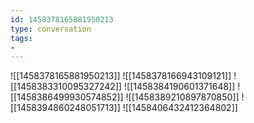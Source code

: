 ```yaml
---
id: 1458378165881950213
type: conversation
tags:
- 
---
```

![[1458378165881950213]]
![[1458378166943109121]]
![[1458383310095327242]]
![[1458384190601371648]]
![[1458386499930574852]]
![[1458389210897870850]]
![[1458394860248051713]]
![[1458406432412364802]]

